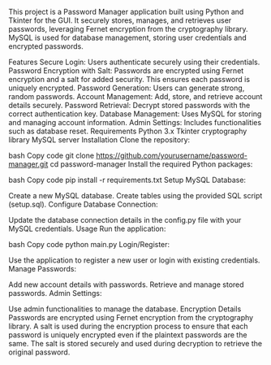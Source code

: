 This project is a Password Manager application built using Python and Tkinter for the GUI. It securely stores, manages, and retrieves user passwords, leveraging Fernet encryption from the cryptography library. MySQL is used for database management, storing user credentials and encrypted passwords.

Features
Secure Login: Users authenticate securely using their credentials.
Password Encryption with Salt: Passwords are encrypted using Fernet encryption and a salt for added security. This ensures each password is uniquely encrypted.
Password Generation: Users can generate strong, random passwords.
Account Management: Add, store, and retrieve account details securely.
Password Retrieval: Decrypt stored passwords with the correct authentication key.
Database Management: Uses MySQL for storing and managing account information.
Admin Settings: Includes functionalities such as database reset.
Requirements
Python 3.x
Tkinter
cryptography library
MySQL server
Installation
Clone the repository:

bash
Copy code
git clone https://github.com/yourusername/password-manager.git
cd password-manager
Install the required Python packages:

bash
Copy code
pip install -r requirements.txt
Setup MySQL Database:

Create a new MySQL database.
Create tables using the provided SQL script (setup.sql).
Configure Database Connection:

Update the database connection details in the config.py file with your MySQL credentials.
Usage
Run the application:

bash
Copy code
python main.py
Login/Register:

Use the application to register a new user or login with existing credentials.
Manage Passwords:

Add new account details with passwords.
Retrieve and manage stored passwords.
Admin Settings:

Use admin functionalities to manage the database.
Encryption Details
Passwords are encrypted using Fernet encryption from the cryptography library.
A salt is used during the encryption process to ensure that each password is uniquely encrypted even if the plaintext passwords are the same.
The salt is stored securely and used during decryption to retrieve the original password.
